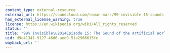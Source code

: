 ```yaml
---
content_type: external-resource
external_url: https://soundcloud.com/roman-mars/99-invisible-15-sounds-of-the/
has_external_license_warning: true
license: https://en.wikipedia.org/wiki/All_rights_reserved
status: ''
title: "99% Invisible\u2014Episode 15: The Sound of the Artificial World"
uid: d9e41341-9127-46d6-aed9-51a2966615fe
wayback_url: ''
---
```

